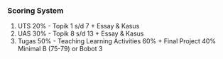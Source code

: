 ### Scoring System
1. UTS 20% - Topik 1 s/d 7 + Essay & Kasus
2. UAS 30% - Topik 8 s/d 13 + Essay & Kasus
3. Tugas 50% - Teaching Learning Activities 60% + Final Project 40%
Minimal B (75-79) or Bobot 3